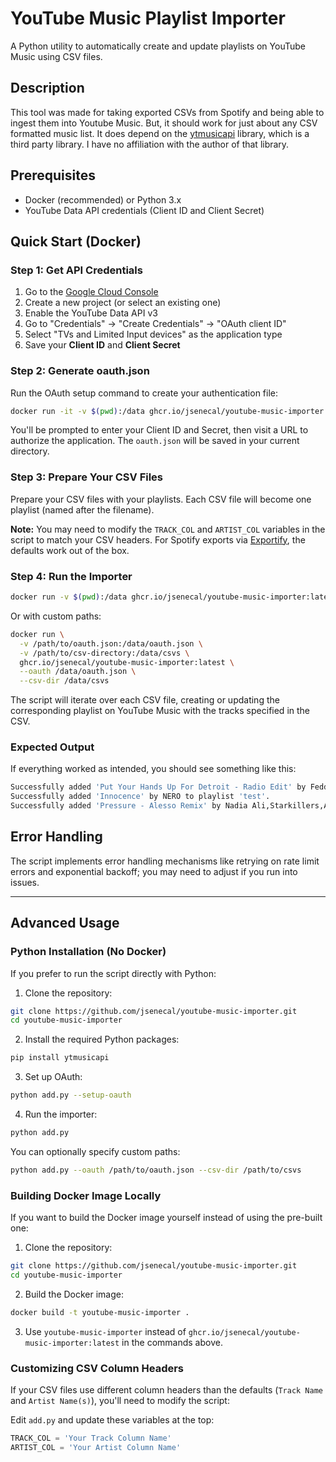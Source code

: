 
# YouTube Music Playlist Importer

A Python utility to automatically create and update playlists on YouTube Music using CSV files.

## Description

This tool was made for taking exported CSVs from Spotify and being able to ingest them into Youtube Music.  But, it should work for just about any CSV formatted music list.  It does depend on the [ytmusicapi](https://ytmusicapi.readthedocs.io/en/stable/) library, which is a third party library.  I have no affiliation with the author of that library.

## Prerequisites

- Docker (recommended) or Python 3.x
- YouTube Data API credentials (Client ID and Client Secret)

## Quick Start (Docker)

### Step 1: Get API Credentials

1. Go to the [Google Cloud Console](https://console.cloud.google.com/)
2. Create a new project (or select an existing one)
3. Enable the YouTube Data API v3
4. Go to "Credentials" → "Create Credentials" → "OAuth client ID"
5. Select "TVs and Limited Input devices" as the application type
6. Save your **Client ID** and **Client Secret**

### Step 2: Generate oauth.json

Run the OAuth setup command to create your authentication file:

```bash
docker run -it -v $(pwd):/data ghcr.io/jsenecal/youtube-music-importer:latest --setup-oauth --oauth /data/oauth.json
```

You'll be prompted to enter your Client ID and Secret, then visit a URL to authorize the application. The `oauth.json` will be saved in your current directory.

### Step 3: Prepare Your CSV Files

Prepare your CSV files with your playlists. Each CSV file will become one playlist (named after the filename).

**Note:** You may need to modify the `TRACK_COL` and `ARTIST_COL` variables in the script to match your CSV headers. For Spotify exports via [Exportify](https://exportify.net/), the defaults work out of the box.

### Step 4: Run the Importer

```bash
docker run -v $(pwd):/data ghcr.io/jsenecal/youtube-music-importer:latest --oauth /data/oauth.json --csv-dir /data
```

Or with custom paths:
```bash
docker run \
  -v /path/to/oauth.json:/data/oauth.json \
  -v /path/to/csv-directory:/data/csvs \
  ghcr.io/jsenecal/youtube-music-importer:latest \
  --oauth /data/oauth.json \
  --csv-dir /data/csvs
```

The script will iterate over each CSV file, creating or updating the corresponding playlist on YouTube Music with the tracks specified in the CSV.

### Expected Output

If everything worked as intended, you should see something like this:

```bash
Successfully added 'Put Your Hands Up For Detroit - Radio Edit' by Fedde Le Grand to playlist 'test'.
Successfully added 'Innocence' by NERO to playlist 'test'.
Successfully added 'Pressure - Alesso Remix' by Nadia Ali,Starkillers,Alex Kenji,Alesso to playlist 'test'.
```

## Error Handling

The script implements error handling mechanisms like retrying on rate limit errors and exponential backoff; you may need to adjust if you run into issues.

---

## Advanced Usage

### Python Installation (No Docker)

If you prefer to run the script directly with Python:

1. Clone the repository:
```bash
git clone https://github.com/jsenecal/youtube-music-importer.git
cd youtube-music-importer
```

2. Install the required Python packages:
```bash
pip install ytmusicapi
```

3. Set up OAuth:
```bash
python add.py --setup-oauth
```

4. Run the importer:
```bash
python add.py
```

You can optionally specify custom paths:
```bash
python add.py --oauth /path/to/oauth.json --csv-dir /path/to/csvs
```

### Building Docker Image Locally

If you want to build the Docker image yourself instead of using the pre-built one:

1. Clone the repository:
```bash
git clone https://github.com/jsenecal/youtube-music-importer.git
cd youtube-music-importer
```

2. Build the Docker image:
```bash
docker build -t youtube-music-importer .
```

3. Use `youtube-music-importer` instead of `ghcr.io/jsenecal/youtube-music-importer:latest` in the commands above.

### Customizing CSV Column Headers

If your CSV files use different column headers than the defaults (`Track Name` and `Artist Name(s)`), you'll need to modify the script:

Edit `add.py` and update these variables at the top:
```python
TRACK_COL = 'Your Track Column Name'
ARTIST_COL = 'Your Artist Column Name'
```
